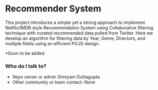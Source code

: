 # Recommender System

This project introduces a simple yet a strong approach to implement Netflix/IMDB style Recommendation System using Collaborative filtering technique with curated recommended data pulled from Twitter. Here we develop an algorithm for filtering data by Year, Genre, Directors, and multiple fields using an efficient POJO design. 

*Soon to be added




### Who do I talk to? ###

* Repo owner or admin Shreyam Duttagupta
* Other community or team contact: None

